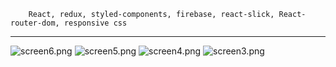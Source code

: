 ```
	React, redux, styled-components, firebase, react-slick, React-router-dom, responsive css
```

---

![screen6.png](screen6.png)
![screen5.png](screen5.png)
![screen4.png](screen4.png)
![screen3.png](screen3.png)
